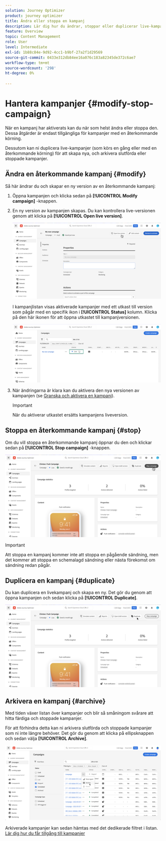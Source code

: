 ```yaml
---
solution: Journey Optimizer
product: journey optimizer
title: Ändra eller stoppa en kampanj
description: Lär dig hur du ändrar, stoppar eller duplicerar live-kampanjer i [!DNL Journey Optimizer]
feature: Overview
topic: Content Management
role: User
level: Intermediate
exl-id: 1b88c84e-9d92-4cc1-b9bf-27a2f1d29569
source-git-commit: 0433e312db84ee16a076c183a82345de372c6ae7
workflow-type: tm+mt
source-wordcount: '298'
ht-degree: 0%

---
```


# Hantera kampanjer {#modify-stop-campaign}

När en kampanj har aktiverats kan du när som helst ändra eller stoppa den. Dessa åtgärder är endast tillgängliga för kampanjer med en återkommande körning.

Dessutom kan ni duplicera live-kampanjer (som körs en gång eller med en återkommande körning) för att skapa nya, och arkivera slutförda eller stoppade kampanjer.

## Ändra en återkommande kampanj {#modify}

Så här ändrar du och skapar en ny version av en återkommande kampanj:

1. Öppna kampanjen och klicka sedan på **[!UICONTROL Modify campaign]** -knappen.

1. En ny version av kampanjen skapas. Du kan kontrollera live-versionen genom att klicka på **[!UICONTROL Open live version]**.

   ![](assets/create-campaign-draft.png)

   I kampanjlistan visas aktiverade kampanjer med ett utkast till version som pågår med en specifik ikon i **[!UICONTROL Status]** kolumn. Klicka på den här ikonen för att öppna utkastet till kampanjversionen.

   ![](assets/create-campaign-edit-list.png)

1. När ändringarna är klara kan du aktivera den nya versionen av kampanjen (se [Granska och aktivera en kampanj](create-campaign.md#review-activate)).

   >[!IMPORTANT]
   >
   >När du aktiverar utkastet ersätts kampanjens liveversion.

## Stoppa en återkommande kampanj {#stop}

Om du vill stoppa en återkommande kampanj öppnar du den och klickar sedan på **[!UICONTROL Stop campaign]** -knappen.

![](assets/create-campaign-stop.png)

>[!IMPORTANT]
>
>Att stoppa en kampanj kommer inte att stoppa en pågående sändning, men det kommer att stoppa en schemalagd sändning eller nästa förekomst om sändning redan pågår.

<!-- inbound campaign (inapp): can stop and resume -->

## Duplicera en kampanj {#duplicate}

Du kan duplicera en livekampanj och skapa en ny. Det gör du genom att öppna kampanjen och sedan klicka på **[!UICONTROL Duplicate]**.

![](assets/create-campaign-duplicate.png)

## Arkivera en kampanj {#archive}

Med tiden växer listan över kampanjer och blir så småningom svårare att hitta färdiga och stoppade kampanjer.

För att förhindra detta kan ni arkivera slutförda och stoppade kampanjer som ni inte längre behöver. Det gör du genom att klicka på ellipsknappen och sedan välja **[!UICONTROL Archive]**.

![](assets/create-campaign-archive.png)

Arkiverade kampanjer kan sedan hämtas med det dedikerade filtret i listan. [Lär dig hur du får tillgång till kampanjer](get-started-with-campaigns.md#access)
